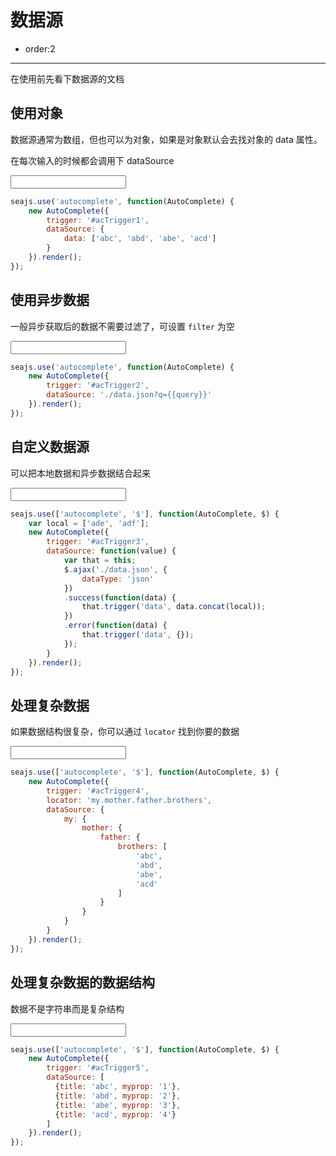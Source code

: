 # 数据源

- order:2

---

<script>
seajs.use('../src/autocomplete.css');
</script>

在使用前先看下数据源的文档

## 使用对象

数据源通常为数组，但也可以为对象，如果是对象默认会去找对象的 data 属性。

在每次输入的时候都会调用下 dataSource

<input id="acTrigger1" type="text" value="" />

````javascript
seajs.use('autocomplete', function(AutoComplete) {
    new AutoComplete({
        trigger: '#acTrigger1',
        dataSource: {
            data: ['abc', 'abd', 'abe', 'acd']
        }
    }).render();
});
````

## 使用异步数据

一般异步获取后的数据不需要过滤了，可设置 `filter` 为空

<input id="acTrigger2" type="text" value="" />

````javascript
seajs.use('autocomplete', function(AutoComplete) {
    new AutoComplete({
        trigger: '#acTrigger2',
        dataSource: './data.json?q={{query}}'
    }).render();
});
````

## 自定义数据源

可以把本地数据和异步数据结合起来

<input id="acTrigger3" type="text" value="" />

````javascript
seajs.use(['autocomplete', '$'], function(AutoComplete, $) {
    var local = ['ade', 'adf'];
    new AutoComplete({
        trigger: '#acTrigger3',
        dataSource: function(value) {
            var that = this;
            $.ajax('./data.json', {
                dataType: 'json'
            })
            .success(function(data) {
                that.trigger('data', data.concat(local));
            })
            .error(function(data) {
                that.trigger('data', {});
            });
        }
    }).render();
});
````

## 处理复杂数据

如果数据结构很复杂，你可以通过 `locator` 找到你要的数据

<input id="acTrigger4" type="text" value="" />

````javascript
seajs.use(['autocomplete', '$'], function(AutoComplete, $) {
    new AutoComplete({
        trigger: '#acTrigger4',
        locator: 'my.mother.father.brothers',
        dataSource: {
            my: {
                mother: {
                    father: {
                        brothers: [
                            'abc',
                            'abd',
                            'abe',
                            'acd'
                        ]
                    }
                }
            }
        }
    }).render();
});
````

## 处理复杂数据的数据结构

数据不是字符串而是复杂结构

<input id="acTrigger5" type="text" value="" />

````javascript
seajs.use(['autocomplete', '$'], function(AutoComplete, $) {
    new AutoComplete({
        trigger: '#acTrigger5',
        dataSource: [
          {title: 'abc', myprop: '1'},
          {title: 'abd', myprop: '2'},
          {title: 'abe', myprop: '3'},
          {title: 'acd', myprop: '4'}
        ]
    }).render();
});
````
